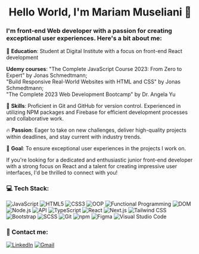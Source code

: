 <h1 align="center">Hello World, I'm Mariam Museliani 👋</h1>

### I'm front-end Web developer with a passion for creating exceptional user experiences. Here's a bit about me:

📖 **Education**: Student at Digital Institute with a focus on front-end React development 

**Udemy courses**: "The Complete JavaScript Course 2023: From Zero to Expert" by Jonas Schmedtmann; <br/>
                "Build Responsive Real-World Websites with HTML and CSS" by Jonas Schmedtmann; <br/>
                "The Complete 2023 Web Development Bootcamp" by Dr. Angela Yu

🔨 **Skills**: Proficient in Git and GitHub for version control. Experienced in utilizing NPM packages and Firebase for efficient development processes and collaborative work.

🔥 **Passion**: Eager to take on new challenges, deliver high-quality projects within deadlines, and stay current with industry trends.

🚀 **Goal**: To ensure exceptional user experiences in the projects I work on.

If you're looking for a dedicated and enthusiastic junior front-end developer with a strong focus on React and a talent for creating impressive user interfaces, I'd be thrilled to connect with you!

### 💻 Tech Stack:
![JavaScript](https://img.shields.io/badge/JavaScript-%23F7DF1E.svg?style=for-the-badge&logo=javascript&logoColor=black) 
![HTML5](https://img.shields.io/badge/HTML5-%23E34F26.svg?style=for-the-badge&logo=html5&logoColor=white)
![CSS3](https://img.shields.io/badge/CSS3-%231572B6.svg?style=for-the-badge&logo=css3&logoColor=white)
![OOP](https://img.shields.io/badge/OOP-%23415F9D.svg?style=for-the-badge) 
![Functional Programming](https://img.shields.io/badge/Functional%20Programming-%2351B7F0.svg?style=for-the-badge) 
![DOM](https://img.shields.io/badge/DOM-%23F7DF1E.svg?style=for-the-badge) 
![Node.js](https://img.shields.io/badge/Node.js-%23339933.svg?style=for-the-badge&logo=node.js&logoColor=white) 
![API](https://img.shields.io/badge/API-%236DB33F.svg?style=for-the-badge) 
![TypeScript](https://img.shields.io/badge/TypeScript-%233178C6.svg?style=for-the-badge&logo=typescript&logoColor=white) 
![React](https://img.shields.io/badge/React-%2361DAFB.svg?style=for-the-badge&logo=react&logoColor=white)
![Next.js](https://img.shields.io/badge/Next.js-%2361DAFB.svg?style=for-the-badge&logo=next.js&logoColor=white)
![Tailwind CSS](https://img.shields.io/badge/Tailwind%20CSS-%231a202c.svg?style=for-the-badge)
![Bootstrap](https://img.shields.io/badge/Bootstrap-%23563D7C.svg?style=for-the-badge&logo=bootstrap&logoColor=white)
![SCSS](https://img.shields.io/badge/SCSS-%23CC6699.svg?style=for-the-badge)
![Git](https://img.shields.io/badge/Git-%23F05032.svg?style=for-the-badge&logo=git&logoColor=white)
![npm](https://img.shields.io/badge/npm-%23CB3837.svg?style=for-the-badge&logo=npm)
![Figma](https://img.shields.io/badge/Figma-%23F24E1E.svg?style=for-the-badge&logo=figma&logoColor=white)
![Visual Studio Code](https://img.shields.io/badge/Visual%20Studio%20Code-%23007ACC.svg?style=for-the-badge&logo=visual%20studio%20code&logoColor=white)







### 📧 Contact me:

[![LinkedIn](https://img.shields.io/badge/LinkedIn-%230077B5.svg?style=for-the-badge&logo=linkedin&logoColor=white)](https://www.linkedin.com/in/giorgi-tskhvedadze/)
[![Gmail](https://img.shields.io/badge/Gmail-%23D14836.svg?style=for-the-badge&logo=gmail&logoColor=white)](mailto:giorgicxvedadze4@gmail.com)
